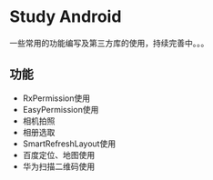 # Study Android

一些常用的功能编写及第三方库的使用，持续完善中。。。

## 功能

* RxPermission使用
* EasyPermission使用
* 相机拍照
* 相册选取
* SmartRefreshLayout使用
* 百度定位、地图使用
* 华为扫描二维码使用
